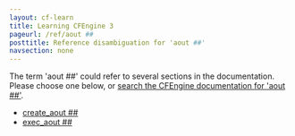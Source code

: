 ```yaml
---
layout: cf-learn
title: Learning CFEngine 3
pageurl: /ref/aout ##
posttitle: Reference disambiguation for 'aout ##'
navsection: none
---
```


The term 'aout ##' could refer to several sections in the documentation. Please choose one below, or
[search the CFEngine documentation for 'aout ##'](http://cfengine.com/docs/latest/search.html?q=aout+##).

- [create_aout \#\#](http://cfengine.com/docs/latest/examples-tutorials-file_comparison.html#create_aout-##)
- [exec_aout \#\#](http://cfengine.com/docs/latest/examples-tutorials-file_comparison.html#exec_aout-##)
